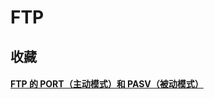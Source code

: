 # FTP

## 收藏

#### [FTP 的 PORT（主动模式）和 PASV（被动模式）](https://www.cnblogs.com/boundless-sky/p/12009527.html)
